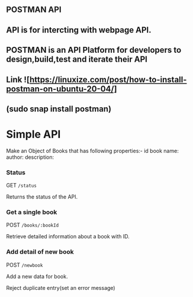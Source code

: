 ## POSTMAN API

## API is for intercting with webpage API.

## POSTMAN is an API Platform for developers to design,build,test and iterate their API

## Link ![https://linuxize.com/post/how-to-install-postman-on-ubuntu-20-04/]

## (sudo snap install postman)

# Simple API

Make an Object of Books that has following properties:-
id
book name:
author:
description:

### Status

GET `/status`

Returns the status of the API.

### Get a single book

POST `/books/:bookId`

Retrieve detailed information about a book with ID.

### Add detail of new book

POST `/newbook`

Add a new data for book.

Reject duplicate entry(set an error message)
